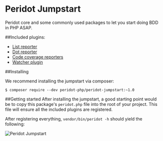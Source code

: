 Peridot Jumpstart
=================
Peridot core and some commonly used packages to let you start doing BDD in PHP ASAP.

##Included plugins:

* [List reporter](https://github.com/peridot-php/peridot-list-reporter)
* [Dot reporter](https://github.com/peridot-php/peridot-dot-reporter)
* [Code coverage reporters](https://github.com/peridot-php/peridot-code-coverage-reporters)
* [Watcher plugin](https://github.com/peridot-php/peridot-watcher-plugin)

##Installing

We recommend installing the jumpstart via composer:

```
$ composer require --dev peridot-php/peridot-jumpstart:~1.0
```

##Getting started
After installing the jumpstart, a good starting point would be to copy this package's `peridot.php` file into the
root of your project. This file will ensure all the included plugins are registered.

After registering everything, `vendor/bin/peridot -h` should yield the following:

![Peridot Jumpstart](https://raw.github.com/peridot-php/peridot-jumpstart/master/output.png "Peridot jumpstart help")
